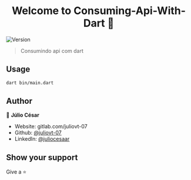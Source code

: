 <h1 align="center">Welcome to Consuming-Api-With-Dart 👋</h1>
<p>
  <img alt="Version" src="https://img.shields.io/badge/version-1.0.0-blue.svg?cacheSeconds=2592000" />
</p>

> Consumindo api com dart

## Usage

```sh
dart bin/main.dart
```

## Author

👤 **Júlio César**

* Website: gitlab.com/juliovt-07
* Github: [@juliovt-07](https://github.com/juliovt-07)
* LinkedIn: [@juliocesaar](https://linkedin.com/in/juliocesaar)

## Show your support

Give a ⭐️
